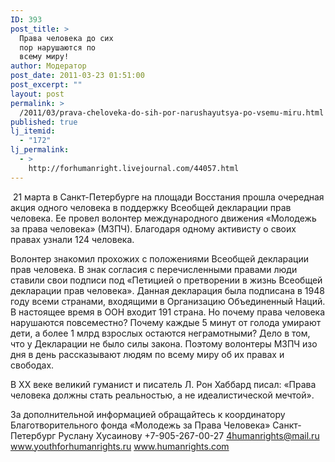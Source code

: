 ```yaml
---
ID: 393
post_title: >
  Права человека до сих
  пор нарушаются по
  всему миру!
author: Модератор
post_date: 2011-03-23 01:51:00
post_excerpt: ""
layout: post
permalink: >
  /2011/03/prava-cheloveka-do-sih-por-narushayutsya-po-vsemu-miru.html
published: true
lj_itemid:
  - "172"
lj_permalink:
  - >
    http://forhumanright.livejournal.com/44057.html
---
```

&nbsp;21 марта в Санкт-Петербурге на площади Восстания прошла очередная акция одного человека в поддержку Всеобщей декларации прав человека. Ее провел волонтер международного движения &laquo;Молодежь за права человека&raquo; (МЗПЧ). Благодаря одному активисту о своих правах узнали 124 человека.

Волонтер знакомил прохожих с положениями Всеобщей декларации прав человека. В знак согласия с перечисленными правами люди ставили свои подписи под &laquo;Петицией о претворении в жизнь Всеобщей декларации прав человека&raquo;. Данная декларация была подписана в 1948 году всеми странами, входящими в Организацию Объединенный Наций. В настоящее время в ООН входит 191 страна. Но почему права человека нарушаются повсеместно? Почему каждые 5 минут от голода умирают дети, а более 1 млрд взрослых остаются неграмотными? Дело в том, что у Декларации не было силы закона. Поэтому волонтеры МЗПЧ изо дня в день рассказывают людям по всему миру об их правах и свободах.

В ХХ веке великий гуманист и писатель Л. Рон Хаббард писал: &laquo;Права человека должны стать реальностью, а не идеалистической мечтой&raquo;.

За дополнительной информацией обращайтесь к координатору
Благотворительного фонда &laquo;Молодежь за Права Человека&raquo; Санкт-Петербург
Руслану Хусаинову
+7-905-267-00-27
4humanrights@mail.ru
www.youthforhumanrights.ru
www.humanrights.com